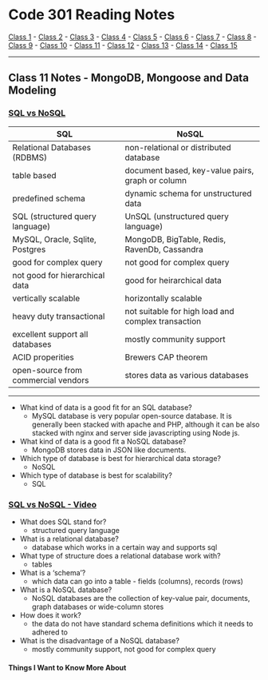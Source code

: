 # Code 301 Reading Notes

[Class 1](https://mel-johnston.github.io/reading-notes/301/class1) -
[Class 2](https://mel-johnston.github.io/reading-notes/301/class2) -
[Class 3](https://mel-johnston.github.io/reading-notes/301/class3) -
[Class 4](https://mel-johnston.github.io/reading-notes/301/class4) -
[Class 5](https://mel-johnston.github.io/reading-notes/301/class5) -
[Class 6](https://mel-johnston.github.io/reading-notes/301/class6) -
[Class 7](https://mel-johnston.github.io/reading-notes/301/class7) -
[Class 8](https://mel-johnston.github.io/reading-notes/301/class8) -
[Class 9](https://mel-johnston.github.io/reading-notes/301/class9) -
[Class 10](https://mel-johnston.github.io/reading-notes/301/class10) -
[Class 11](https://mel-johnston.github.io/reading-notes/301/class11) -
[Class 12](https://mel-johnston.github.io/reading-notes/301/class12) -
[Class 13](https://mel-johnston.github.io/reading-notes/301/class13) -
[Class 14](https://mel-johnston.github.io/reading-notes/301/class14) -
[Class 15](https://mel-johnston.github.io/reading-notes/301/class15)

---

## Class 11 Notes - MongoDB, Mongoose and Data Modeling

### [SQL vs NoSQL](https://www.thegeekstuff.com/2014/01/sql-vs-nosql-db/)

| SQL                                 | NoSQL                                                            |
|-------------------------------------|------------------------------------------------------------------|
| Relational Databases (RDBMS)        | non-relational or distributed database                           |
| table based                         | document based, key-value pairs, graph or column                 |
| predefined schema                   | dynamic schema for unstructured data                             |
| SQL (structured query language)     | UnSQL (unstructured query language)                              |
| MySQL, Oracle, Sqlite, Postgres     | MongoDB, BigTable, Redis, RavenDb, Cassandra                     |
| good for complex query              | not good for complex query                                       |
| not good for hierarchical data      | good for heirarchical data                                       |
| vertically scalable                 | horizontally scalable                                            |
| heavy duty transactional            | not suitable for high load and complex transaction               |
| excellent support all databases     | mostly community support                                         |
| ACID properities                    | Brewers CAP theorem                                              |
| open-source from commercial vendors | stores data as various databases                                 |

---

- What kind of data is a good fit for an SQL database?
  - MySQL database is very popular open-source database. It is generally been stacked with apache and PHP, although it can be also stacked with nginx and server side javascripting using Node js.
- What kind of data is a good fit a NoSQL database?
  - MongoDB stores data in JSON like documents.
- Which type of database is best for hierarchical data storage?
  - NoSQL
- Which type of database is best for scalability?
  - SQL

### [SQL vs NoSQL - Video](https://www.youtube.com/watch?v=ZS_kXvOeQ5Y)

- What does SQL stand for?
  - structured query language
- What is a relational database?
  - database which works in a certain way and supports sql
- What type of structure does a relational database work with?
  - tables
- What is a ‘schema’?
  - which data can go into a table - fields (columns), records (rows)
- What is a NoSQL database?
  - NoSQL databases are the collection of key-value pair, documents, graph databases or wide-column stores
- How does it work?
  - the data do not have standard schema definitions which it needs to adhered to
- What is the disadvantage of a NoSQL database?
  - mostly community support, not good for complex query

#### Things I Want to Know More About